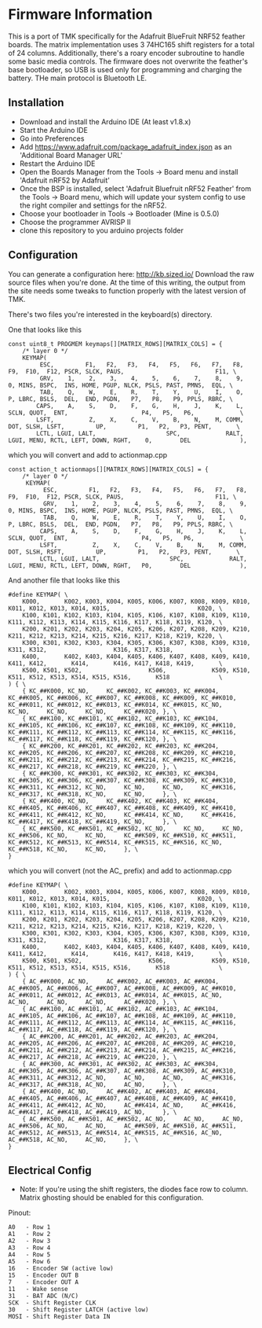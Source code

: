 # Firmware Information

This is a port of TMK specifically for the Adafruit BlueFruit NRF52 feather boards. The matrix implementation
uses 3 74HC165 shift registers for a total of 24 columns. Additionally, there's a roary encoder subroutine
to handle some basic media controls. The firmware does not overwrite the feather's base bootloader, so USB
is used only for programming and charging the battery. THe main protocol is Bluetooth LE.

## Installation
* Download and install the Arduino IDE (At least v1.8.x)
* Start the Arduino IDE
* Go into Preferences
* Add https://www.adafruit.com/package_adafruit_index.json as an 'Additional Board Manager URL'
* Restart the Arduino IDE
* Open the Boards Manager from the Tools -> Board menu and install 'Adafruit nRF52 by Adafruit'
* Once the BSP is installed, select 'Adafruit Bluefruit nRF52 Feather' from the Tools -> Board menu, which will
update your system config to use the right compiler and settings for the nRF52.
* Choose your bootloader in Tools -> Bootloader (Mine is 0.5.0)
* Choose the programmer AVRISP II
* clone this repository to you arduino projects folder

## Configuration
You can generate a configuration here: http://kb.sized.io/
Download the raw source files when you're done.
At the time of this writing, the output from the site needs some tweaks to function properly with the
latest version of TMK.

There's two files you're interested in the keyboard(s) directory.

One that looks like this
```
const uint8_t PROGMEM keymaps[][MATRIX_ROWS][MATRIX_COLS] = {
    /* layer 0 */
    KEYMAP(
         ESC,         F1,   F2,   F3,   F4,   F5,   F6,   F7,   F8,   F9,  F10,  F12, PSCR, SLCK, PAUS,                          F11, \
         GRV,    1,    2,    3,    4,    5,    6,    7,    8,    9,    0, MINS, BSPC,  INS, HOME, PGUP, NLCK, PSLS, PAST, PMNS,  EQL, \
         TAB,    Q,    W,    E,    R,    T,    Y,    U,    I,    O,    P, LBRC, BSLS,  DEL,  END, PGDN,   P7,   P8,   P9, PPLS, RBRC, \
        CAPS,    A,    S,    D,    F,    G,    H,    J,    K,    L, SCLN, QUOT,  ENT,                     P4,   P5,   P6,             \
        LSFT,          Z,    X,    C,    V,    B,    N,    M, COMM,  DOT, SLSH, LSFT,         UP,         P1,   P2,   P3, PENT,       \
        LCTL, LGUI, LALT,                    SPC,             RALT, LGUI, MENU, RCTL, LEFT, DOWN, RGHT,    0,        DEL              ),
```

which you will convert and add to actionmap.cpp

```
const action_t actionmaps[][MATRIX_ROWS][MATRIX_COLS] = {
    /* layer 0 */
     KEYMAP(
          ESC,         F1,   F2,   F3,   F4,   F5,   F6,   F7,   F8,   F9,  F10,  F12, PSCR, SLCK, PAUS,                          F11, \
          GRV,    1,    2,    3,    4,    5,    6,    7,    8,    9,    0, MINS, BSPC,  INS, HOME, PGUP, NLCK, PSLS, PAST, PMNS,  EQL, \
          TAB,    Q,    W,    E,    R,    T,    Y,    U,    I,    O,    P, LBRC, BSLS,  DEL,  END, PGDN,   P7,   P8,   P9, PPLS, RBRC, \
         CAPS,    A,    S,    D,    F,    G,    H,    J,    K,    L, SCLN, QUOT,  ENT,                     P4,   P5,   P6,             \
         LSFT,          Z,    X,    C,    V,    B,    N,    M, COMM,  DOT, SLSH, RSFT,         UP,         P1,   P2,   P3, PENT,       \
         LCTL, LGUI, LALT,                    SPC,             RALT, LGUI, MENU, RCTL, LEFT, DOWN, RGHT,   P0,        DEL              ),
```

And another file that looks like this

```
#define KEYMAP( \
    K000,       K002, K003, K004, K005, K006, K007, K008, K009, K010, K011, K012, K013, K014, K015,                         K020, \
    K100, K101, K102, K103, K104, K105, K106, K107, K108, K109, K110, K111, K112, K113, K114, K115, K116, K117, K118, K119, K120, \
    K200, K201, K202, K203, K204, K205, K206, K207, K208, K209, K210, K211, K212, K213, K214, K215, K216, K217, K218, K219, K220, \
    K300, K301, K302, K303, K304, K305, K306, K307, K308, K309, K310, K311, K312,                   K316, K317, K318,             \
    K400,       K402, K403, K404, K405, K406, K407, K408, K409, K410, K411, K412,       K414,       K416, K417, K418, K419,       \
    K500, K501, K502,                   K506,             K509, K510, K511, K512, K513, K514, K515, K516,       K518              \
) { \
    { KC_##K000, KC_NO,     KC_##K002, KC_##K003, KC_##K004, KC_##K005, KC_##K006, KC_##K007, KC_##K008, KC_##K009, KC_##K010, KC_##K011, KC_##K012, KC_##K013, KC_##K014, KC_##K015, KC_NO,     KC_NO,     KC_NO,     KC_NO,     KC_##K020, }, \
    { KC_##K100, KC_##K101, KC_##K102, KC_##K103, KC_##K104, KC_##K105, KC_##K106, KC_##K107, KC_##K108, KC_##K109, KC_##K110, KC_##K111, KC_##K112, KC_##K113, KC_##K114, KC_##K115, KC_##K116, KC_##K117, KC_##K118, KC_##K119, KC_##K120, }, \
    { KC_##K200, KC_##K201, KC_##K202, KC_##K203, KC_##K204, KC_##K205, KC_##K206, KC_##K207, KC_##K208, KC_##K209, KC_##K210, KC_##K211, KC_##K212, KC_##K213, KC_##K214, KC_##K215, KC_##K216, KC_##K217, KC_##K218, KC_##K219, KC_##K220, }, \
    { KC_##K300, KC_##K301, KC_##K302, KC_##K303, KC_##K304, KC_##K305, KC_##K306, KC_##K307, KC_##K308, KC_##K309, KC_##K310, KC_##K311, KC_##K312, KC_NO,     KC_NO,     KC_NO,     KC_##K316, KC_##K317, KC_##K318, KC_NO,     KC_NO,     }, \
    { KC_##K400, KC_NO,     KC_##K402, KC_##K403, KC_##K404, KC_##K405, KC_##K406, KC_##K407, KC_##K408, KC_##K409, KC_##K410, KC_##K411, KC_##K412, KC_NO,     KC_##K414, KC_NO,     KC_##K416, KC_##K417, KC_##K418, KC_##K419, KC_NO,     }, \
    { KC_##K500, KC_##K501, KC_##K502, KC_NO,     KC_NO,     KC_NO,     KC_##K506, KC_NO,     KC_NO,     KC_##K509, KC_##K510, KC_##K511, KC_##K512, KC_##K513, KC_##K514, KC_##K515, KC_##K516, KC_NO,     KC_##K518, KC_NO,     KC_NO,     }, \
}
```

which you will convert (not the AC_ prefix) and add to actionmap.cpp

```
#define KEYMAP( \
    K000,       K002, K003, K004, K005, K006, K007, K008, K009, K010, K011, K012, K013, K014, K015,                         K020, \
    K100, K101, K102, K103, K104, K105, K106, K107, K108, K109, K110, K111, K112, K113, K114, K115, K116, K117, K118, K119, K120, \
    K200, K201, K202, K203, K204, K205, K206, K207, K208, K209, K210, K211, K212, K213, K214, K215, K216, K217, K218, K219, K220, \
    K300, K301, K302, K303, K304, K305, K306, K307, K308, K309, K310, K311, K312,                   K316, K317, K318,             \
    K400,       K402, K403, K404, K405, K406, K407, K408, K409, K410, K411, K412,       K414,       K416, K417, K418, K419,       \
    K500, K501, K502,                   K506,             K509, K510, K511, K512, K513, K514, K515, K516,       K518              \
) { \
    { AC_##K000, AC_NO,     AC_##K002, AC_##K003, AC_##K004, AC_##K005, AC_##K006, AC_##K007, AC_##K008, AC_##K009, AC_##K010, AC_##K011, AC_##K012, AC_##K013, AC_##K014, AC_##K015, AC_NO,     AC_NO,     AC_NO,     AC_NO,     AC_##K020, }, \
    { AC_##K100, AC_##K101, AC_##K102, AC_##K103, AC_##K104, AC_##K105, AC_##K106, AC_##K107, AC_##K108, AC_##K109, AC_##K110, AC_##K111, AC_##K112, AC_##K113, AC_##K114, AC_##K115, AC_##K116, AC_##K117, AC_##K118, AC_##K119, AC_##K120, }, \
    { AC_##K200, AC_##K201, AC_##K202, AC_##K203, AC_##K204, AC_##K205, AC_##K206, AC_##K207, AC_##K208, AC_##K209, AC_##K210, AC_##K211, AC_##K212, AC_##K213, AC_##K214, AC_##K215, AC_##K216, AC_##K217, AC_##K218, AC_##K219, AC_##K220, }, \
    { AC_##K300, AC_##K301, AC_##K302, AC_##K303, AC_##K304, AC_##K305, AC_##K306, AC_##K307, AC_##K308, AC_##K309, AC_##K310, AC_##K311, AC_##K312, AC_NO,     AC_NO,     AC_NO,     AC_##K316, AC_##K317, AC_##K318, AC_NO,     AC_NO,     }, \
    { AC_##K400, AC_NO,     AC_##K402, AC_##K403, AC_##K404, AC_##K405, AC_##K406, AC_##K407, AC_##K408, AC_##K409, AC_##K410, AC_##K411, AC_##K412, AC_NO,     AC_##K414, AC_NO,     AC_##K416, AC_##K417, AC_##K418, AC_##K419, AC_NO,     }, \
    { AC_##K500, AC_##K501, AC_##K502, AC_NO,     AC_NO,     AC_NO,     AC_##K506, AC_NO,     AC_NO,     AC_##K509, AC_##K510, AC_##K511, AC_##K512, AC_##K513, AC_##K514, AC_##K515, AC_##K516, AC_NO,     AC_##K518, AC_NO,     AC_NO,     }, \
}
```

## Electrical Config
* Note: If you're using the shift registers, the diodes face row to column. Matrix ghosting should be enabled for this configuration.

Pinout:
```
A0   - Row 1
A1   - Row 2
A2   - Row 3
A3   - Row 4
A4   - Row 5
A5   - Row 6
16   - Encoder SW (active low)
15   - Encoder OUT B
7    - Encoder OUT A
11   - Wake sense
31   - BAT ADC (N/C)
SCK  - Shift Register CLK
30   - Shift Register LATCH (active low)
MOSI - Shift Register Data IN
```
